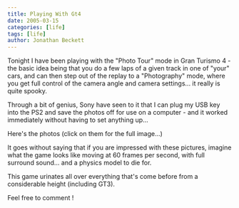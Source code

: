 ```yaml
---
title: Playing With Gt4
date: 2005-03-15
categories: [life]
tags: [life]
author: Jonathan Beckett
---
```


Tonight I have been playing with the "Photo Tour" mode in Gran Turismo 4 - the basic idea being that you do a few laps of a given track in one of "your" cars, and can then step out of the replay to a "Photography" mode, where you get full control of the camera angle and camera settings... it really is quite spooky.

Through a bit of genius, Sony have seen to it that I can plug my USB key into the PS2 and save the photos off for use on a computer - and it worked immediately without having to set anything up...

Here's the photos (click on them for the full image...)

It goes without saying that if you are impressed with these pictures, imagine what the game looks like moving at 60 frames per second, with full surround sound... and a physics model to die for.

This game urinates all over everything that's come before from a considerable height (including GT3).

Feel free to comment !